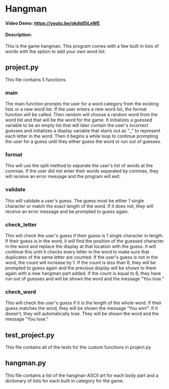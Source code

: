 # Hangman

#### Video Demo: https://youtu.be/okdtd5jLeWE

#### Description:
This is the game hangman. This program comes with a few built in lists of words with the option to add your own word list.
## project.py
This file contains 5 functions.
### main
The main function prompts the user for a word category from the existing lists or a new word list. If the user enters a new word list, the format function will be called. Then random will choose a random word from the word list and that will be the word for the game. It initializes a guessed variable to be an empty list that will later contain the user's incorrect guesses and initializes a display variable that starts out as "_" to represent each letter in the word. Then it begins a while loop to continue prompting the user for a guess until they either guess the word or run out of guesses.
### format
This will use the split method to separate the user's list of words at the commas. If the user did not enter their words separated by commas, they will receive an error message and the program will exit.
### validate
This will validate a user's guess. The guess must be either 1 single character or match the exact length of the word. If it does not, they will receive an error message and be prompted to guess again.
### check_letter
This will check the user's guess if their guess is 1 single character in length. If their guess is in the word, it will find the position of the guessed character in the word and replace the display at that location with the guess. It will continue this until it checks every letter in the word to make sure that duplicates of the same letter are counted. If the user's guess is not in the word, the count will increase by 1. If the count is less than 6, they will be prompted to guess again and the previous display will be shown to them again with a new hangman part added. If the count is equal to 6, they have run out of guesses and will be shown the word and the message "You lose."
### check_word
This will check the user's guess if it is the length of the whole word. If their guess matches the word, they will be shown the message "You win!". If it doesn't, they will automatically lose. They will be shown the word and the message "You lose."

## test_project.py
This file contains all of the tests for the custom functions in project.py

## hangman.py
This file contains a list of the hangman ASCII art for each body part and a dictionary of lists for each built in category for the game.